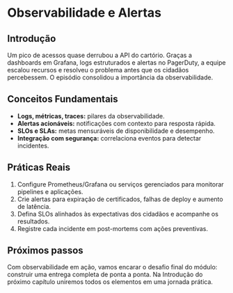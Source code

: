 # Observabilidade e Alertas

## Introdução

Um pico de acessos quase derrubou a API do cartório. Graças a dashboards em Grafana, logs estruturados e alertas no PagerDuty, a equipe escalou recursos e resolveu o problema antes que os cidadãos percebessem. O episódio consolidou a importância da observabilidade.

## Conceitos Fundamentais

- **Logs, métricas, traces:** pilares da observabilidade.
- **Alertas acionáveis:** notificações com contexto para resposta rápida.
- **SLOs e SLAs:** metas mensuráveis de disponibilidade e desempenho.
- **Integração com segurança:** correlaciona eventos para detectar incidentes.

## Práticas Reais

1. Configure Prometheus/Grafana ou serviços gerenciados para monitorar pipelines e aplicações.
2. Crie alertas para expiração de certificados, falhas de deploy e aumento de latência.
3. Defina SLOs alinhados às expectativas dos cidadãos e acompanhe os resultados.
4. Registre cada incidente em post-mortems com ações preventivas.

## Próximos passos

Com observabilidade em ação, vamos encarar o desafio final do módulo: construir uma entrega completa de ponta a ponta. Na Introdução do próximo capítulo uniremos todos os elementos em uma jornada prática.
